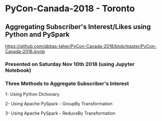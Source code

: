 # PyCon-Canada-2018 - Toronto

## Aggregating Subscriber's Interest/Likes using Python and PySpark

https://github.com/abbas-taher/PyCon-Canada-2018/blob/master/PyCon-Canada-2018.ipynb

### Presented on Saturday Nov 10th 2018 (using Jupyter Notebook)
### Three Methods to Aggregate Subscriber's Interest 

  1- Using Python Dictionary
  
  2- Using Apache PySpark - GroupBy Transformation

  3- Using Apache PySpark - ReduceBy Transformation
